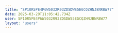 ```yaml
---
title: "SP10R5PE4P6W5032R93ZDSDWS5EGCQZHNJBNRBW77"
date: 2025-03-20T11:05:42.734Z
user: SP10R5PE4P6W5032R93ZDSDWS5EGCQZHNJBNRBW77
layout: "users"
---
```

    